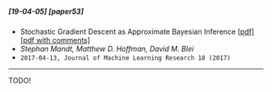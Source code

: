##### [19-04-05] [paper53]
- Stochastic Gradient Descent as Approximate Bayesian Inference [[pdf]](https://arxiv.org/abs/1704.04289) [[pdf with comments]]()
- *Stephan Mandt, Matthew D. Hoffman, David M. Blei*
- `2017-04-13, Journal of Machine Learning Research 18 (2017)`

****

TODO!
